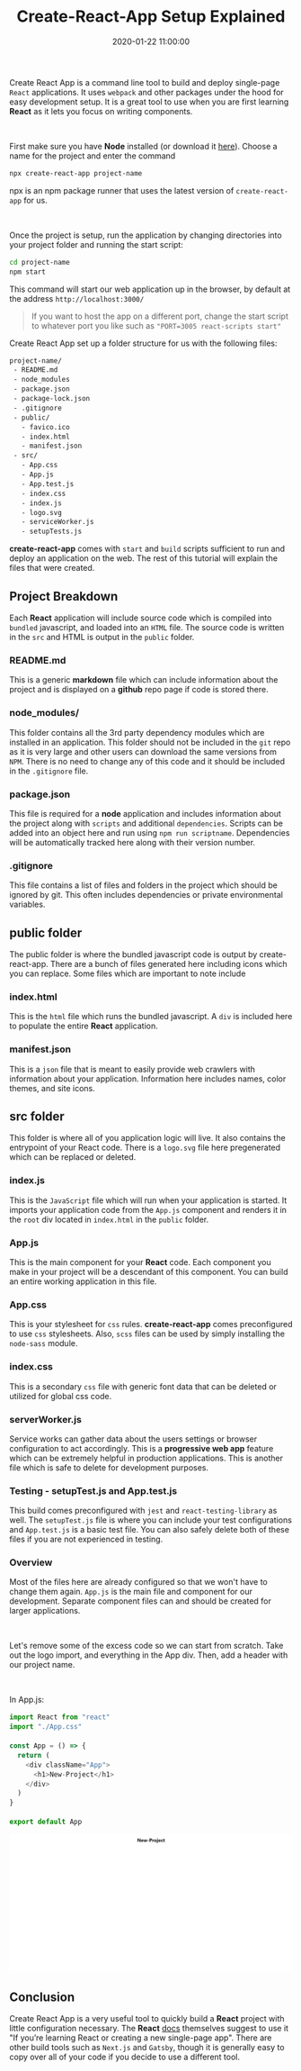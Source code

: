 ﻿---
title: Create-React-App Setup Explained
date: "2020-01-22 11:00:00"
category: "React"
description: "How to use Create React App and an explanation  of what the files created do. Explains Project structure and purpose of files."
featuredImage: "./sea-2755858_1280.jpg"
tags: ["React", "create-react-app", "Tools"]
---

Create React App is a command line tool to build and deploy single-page `React` applications. It uses `webpack` and other packages under the hood for easy development setup. It is a great tool to use when you are first learning **React** as it lets you focus on writing components.

&nbsp;

First make sure you have **Node** installed (or download it [here](https://nodejs.org/en/download/)). Choose a name for the project and enter the command

```bash
npx create-react-app project-name
```

npx is an npm package runner that uses the latest version of `create-react-app` for us.

&nbsp;

Once the project is setup, run the application by changing directories into your project folder and running the start script:

```bash
cd project-name
npm start
```

This command will start our web application up in the browser, by default at the address `http://localhost:3000/`

> If you want to host the app on a different port, change the start script to whatever port you like such as `"PORT=3005 react-scripts start"`

Create React App set up a folder structure for us with the following files:

```bash
project-name/
 - README.md
 - node_modules
 - package.json
 - package-lock.json
 - .gitignore
 - public/
   - favico.ico
   - index.html
   - manifest.json
 - src/
   - App.css
   - App.js
   - App.test.js
   - index.css
   - index.js
   - logo.svg
   - serviceWorker.js
   - setupTests.js
```

**create-react-app** comes with `start` and `build` scripts sufficient to run and deploy an application on the web. The rest of this tutorial will explain the files that were created.

## Project Breakdown

Each **React** application will include source code which is compiled into `bundled` javascript, and loaded into an `HTML` file. The source code is written in the `src` and HTML is output in the `public` folder.

### README.md

This is a generic **markdown** file which can include information about the project and is displayed on a **github** repo page if code is stored there.

### node_modules/

This folder contains all the 3rd party dependency modules which are installed in an application. This folder should not be included in the `git` repo as it is very large and other users can download the same versions from `NPM`. There is no need to change any of this code and it should be included in the `.gitignore` file.

### package.json

This file is required for a **node** application and includes information about the project along with `scripts` and additional `dependencies`. Scripts can be added into an object here and run using `npm run scriptname`. Dependencies will be automatically tracked here along with their version number.

### .gitignore

This file contains a list of files and folders in the project which should be ignored by git. This often includes dependencies or private environmental variables.

## public folder

The public folder is where the bundled javascript code is output by create-react-app. There are a bunch of files generated here including icons which you can replace. Some files which are important to note include

### index.html

This is the `html` file which runs the bundled javascript. A `div` is included here to populate the entire **React** application.

### manifest.json

This is a `json` file that is meant to easily provide web crawlers with information about your application. Information here includes names, color themes, and site icons.

## src folder

This folder is where all of you application logic will live. It also contains the entrypoint of your React code. There is a `logo.svg` file here pregenerated which can be replaced or deleted.

### index.js

This is the `JavaScript` file which will run when your application is started. It imports your application code from the `App.js` component and renders it in the `root` div located in `index.html` in the `public` folder.

### App.js

This is the main component for your **React** code. Each component you make in your project will be a descendant of this component. You can build an entire working application in this file.

### App.css

This is your stylesheet for `css` rules. **create-react-app** comes preconfigured to use `css` stylesheets. Also, `scss` files can be used by simply installing the `node-sass` module.

### index.css

This is a secondary `css` file with generic font data that can be deleted or utilized for global css code.

### serverWorker.js

Service works can gather data about the users settings or browser configuration to act accordingly. This is a **progressive web app** feature which can be extremely helpful in production applications. This is another file which is safe to delete for development purposes.

### Testing - setupTest.js and App.test.js

This build comes preconfigured with `jest` and `react-testing-library` as well. The `setupTest.js` file is where you can include your test configurations and `App.test.js` is a basic test file. You can also safely delete both of these files if you are not experienced in testing. 

### Overview

Most of the files here are already configured so that we won't have to change them again. `App.js` is the main file and component for our development. Separate component files can and should be created for larger applications.

&nbsp;

Let's remove some of the excess code so we can start from scratch. Take out the logo import, and everything in the App div. Then, add a header with our project name.

&nbsp;

In App.js:

```javascript
import React from "react"
import "./App.css"

const App = () => {
  return (
    <div className="App">
      <h1>New-Project</h1>
    </div>
  )
}

export default App
```

![loaded react app](./cra-tutorial1.jpg)

## Conclusion

Create React App is a very useful tool to quickly build a **React** project with little configuration necessary. The **React** [docs](https://reactjs.org/docs/create-a-new-react-app.html) themselves suggest to use it "If you’re learning React or creating a new single-page app". There are other build tools such as `Next.js` and `Gatsby`, though it is generally easy to copy over all of your code if you decide to use a different tool.